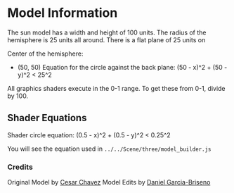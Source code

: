 # Model Information

The sun model has a width and height of 100 units.
The radius of the hemisphere is 25 units all around.
There is a flat plane of 25 units on 

Center of the hemisphere:
- (50, 50)
Equation for the circle against the back plane:
(50 - x)^2 + (50 - y)^2 < 25^2

All graphics shaders execute in the 0-1 range.
To get these from 0-1, divide by 100.

## Shader Equations
Shader circle equation:
(0.5 - x)^2 + (0.5 - y)^2 < 0.25^2

You will see the equation used in `../../Scene/three/model_builder.js`

### Credits
Original Model by [Cesar Chavez](https://www.linkedin.com/in/cesar-chavez-design)
Model Edits by [Daniel Garcia-Briseno](https://github.com/dgarciabriseno/)
